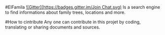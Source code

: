 #ElFamila
[![Gitter](https://badges.gitter.im/Join Chat.svg)](https://gitter.im/mohsenuss91/elfamilla?utm_source=badge&utm_medium=badge&utm_campaign=pr-badge&utm_content=badge)
Is a search engine to find informations about family trees, locations and more.

#How to cintribute
Any one can contribute in this projet by coding, translating or sharing documents and sources.
